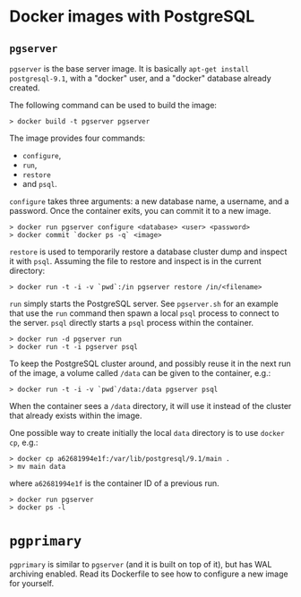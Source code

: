 # Docker images with PostgreSQL

## `pgserver`

`pgserver` is the base server image. It is basically `apt-get install
postgresql-9.1`, with a "docker" user, and a "docker" database already created.

The following command can be used to build the image:

    > docker build -t pgserver pgserver

The image provides four commands:

- `configure`,
- `run`,
- `restore`
- and `psql`.

`configure` takes three arguments: a new database name, a username, and a
password. Once the container exits, you can commit it to a new image.

    > docker run pgserver configure <database> <user> <password>
    > docker commit `docker ps -q` <image>

`restore` is used to temporarily restore a database cluster dump and inspect it
with `psql`. Assuming the file to restore and inspect is in the current
directory:

    > docker run -t -i -v `pwd`:/in pgserver restore /in/<filename>

`run` simply starts the PostgreSQL server. See `pgserver.sh` for an example
that use the `run` command then spawn a local `psql` process to connect to the
server. `psql` directly starts a `psql` process within the container.

    > docker run -d pgserver run
    > docker run -t -i pgserver psql

To keep the PostgreSQL cluster around, and possibly reuse it in the next run of
the image, a volume called `/data` can be given to the container, e.g.:

    > docker run -t -i -v `pwd`/data:/data pgserver psql

When the container sees a `/data` directory, it will use it instead of the
cluster that already exists within the image.

One possible way to create initially the local `data` directory is to use
`docker cp`, e.g.:

    > docker cp a62681994e1f:/var/lib/postgresql/9.1/main .
    > mv main data

where `a62681994e1f` is the container ID of a previous run.

    > docker run pgserver
    > docker ps -l

# `pgprimary`

`pgprimary` is similar to `pgserver` (and it is built on top of it), but has
WAL archiving enabled. Read its Dockerfile to see how to configure a new
image for yourself.
